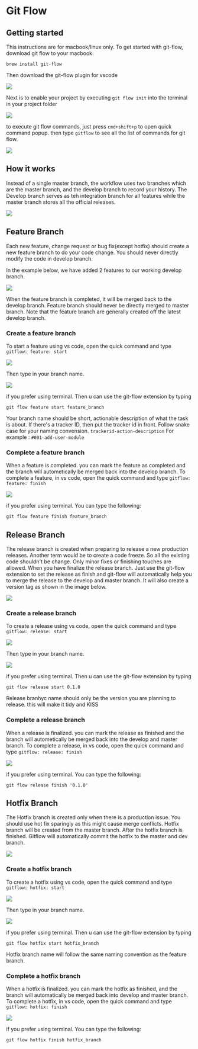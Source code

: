 # Git Flow 
## Getting started
This instructions are for macbook/linux only. To get started with git-flow, download git flow to your macbook.

`brew install git-flow`

Then download the git-flow plugin for vscode

![](image/gitflow-plugin.png)

Next is to enable your project by executing `git flow init` into the terminal in your project
folder

![](image/git-flow-init.png)

to execute git flow commands, just press `cmd+shift+p` to open quick command popup. then type
`gitflow` to see all the list of commands for git flow.

![](image/git-flow-command.png)

## How it works
Instead of a single master branch, the workflow uses two branches which are the master branch, 
and the develop branch to record your history. The Develop branch serves as teh integration 
branch for all features while the master branch stores all the official releases.

![](image/master-develop.svg)

## Feature Branch
Each new feature, change request or bug fix(except hotfix) should create a new feature branch
to do your code change. You should never directly modify the code in develop branch.

In the example below, we have added 2 features to our working develop branch.

![](image/git-flow-feature.svg)

When the feature branch is completed, it will be merged back to the develop branch. 
Feature branch should never be directly merged to master branch. Note that the feature
branch are generally created off the latest develop branch.

### Create a feature branch
To start a feature using vs code, open the quick command and type `gitflow: feature: start`

![](image/feature-start.png)

Then type in your branch name.

![](image/feature-start-title.png)

if you prefer using terminal. Then u can use the git-flow extension by typing

`git flow feature start feature_branch`

Your branch name should be short, actionable description of
what the task is about. If there's a tracker ID, then put the tracker id in front. 
Follow snake case for your naming convension. `trackerid-action-description`
For example : `#001-add-user-module`

### Complete a feature branch
When a feature is completed. you can mark the feature as completed and the branch will
autometically be merged back into the develop branch. To complete a feature, in vs code,
open the quick command and type `gitflow: feature: finish`

![](image/feature-finish.png)

if you prefer using terminal. You can type the following:

`git flow feature finish feature_branch`

## Release Branch
The release branch is created when preparing to release a new production releases.
Another term would be to create a code freeze. So all the existing code shouldn't be change.
Only minor fixes or finishing touches are allowed. When you have finalize the release branch.
Just use the git-flow extension to set the release as finish and git-flow will automatically
help you to merge the release to the develop and master branch. It will also create a version 
tag as shown in the image below.

![](image/git-flow-release.svg)

### Create a release branch
To create a release using vs code, open the quick command and type `gitflow: release: start`

![](image/release-start.png)

Then type in your branch name.

![](image/release-start-title.png)

if you prefer using terminal. Then u can use the git-flow extension by typing

```git flow release start 0.1.0```

Release branhyc name should only be the version you are planning to release. this will make it
tidy and KISS

### Complete a release branch
When a release is finalized. you can mark the release as finished and the branch will
autometically be merged back into the develop and master branch. To complete a release, in vs code,
open the quick command and type `gitflow: release: finish`

![](image/release-finish.png)

if you prefer using terminal. You can type the following:

`git flow release finish '0.1.0'`


## Hotfix Branch
The Hotfix branch is created only when there is a production issue. You should use hot fix 
sparingly as this might cause merge conflicts. Hotfix branch will be created from the master
branch. After the hotfix branch is finished. Gitflow will automatically commit the hotfix to
the master and dev branch.

![](image/git-flow-hotfix.svg)

### Create a hotfix branch
To create a hotfix using vs code, open the quick command and type `gitflow: hotfix: start`

![](image/hotfix-start.png)

Then type in your branch name.

![](image/hotfix-start-title.png)

if you prefer using terminal. Then u can use the git-flow extension by typing

```git flow hotfix start hotfix_branch```

Hotfix branch name will follow the same naming convention as the feature branch.

### Complete a hotfix branch
When a hotfix is finalized. you can mark the hotfix as finished, and the branch will
automatically be merged back into develop and master branch. To complete a hotfix, in vs code,
open the quick command and type `gitflow: hotfix: finish`

![](image/hotfix-finish.png)

if you prefer using terminal. You can type the following:

`git flow hotfix finish hotfix_branch`
